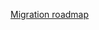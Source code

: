 [Migration roadmap](https://app.mural.co/t/innovationboards1199/m/innovationboards1199/1671140964633/bbd30aee087e179232eacaa5a29f3572210405a9?sender=u258844ddcb06996a24bf4390)
